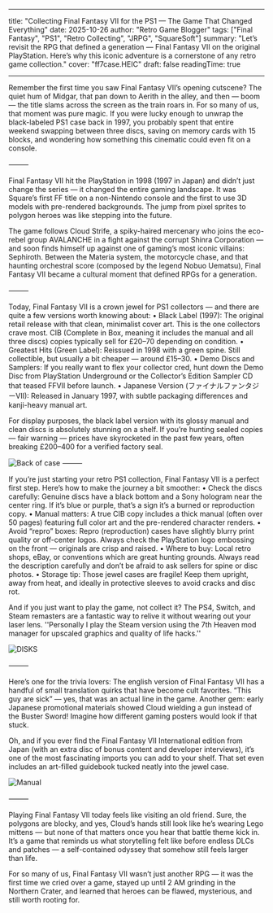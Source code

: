 
---
title: "Collecting Final Fantasy VII for the PS1 — The Game That Changed Everything"
date: 2025-10-26
author: "Retro Game Blogger"
tags: ["Final Fantasy", "PS1", "Retro Collecting", "JRPG", "SquareSoft"]
summary: "Let’s revisit the RPG that defined a generation — Final Fantasy VII on the original PlayStation. Here’s why this iconic adventure is a cornerstone of any retro game collection."
cover: "ff7case.HEIC"
draft: false
readingTime: true

---


Remember the first time you saw Final Fantasy VII’s opening cutscene? The quiet hum of Midgar, that pan down to Aerith in the alley, and then — boom — the title slams across the screen as the train roars in. For so many of us, that moment was pure magic. If you were lucky enough to unwrap the black-labeled PS1 case back in 1997, you probably spent that entire weekend swapping between three discs, saving on memory cards with 15 blocks, and wondering how something this cinematic could even fit on a console.

⸻


Final Fantasy VII hit the PlayStation in 1998 (1997 in Japan) and didn’t just change the series — it changed the entire gaming landscape. It was Square’s first FF title on a non-Nintendo console and the first to use 3D models with pre-rendered backgrounds. The jump from pixel sprites to polygon heroes was like stepping into the future.

The game follows Cloud Strife, a spiky-haired mercenary who joins the eco-rebel group AVALANCHE in a fight against the corrupt Shinra Corporation — and soon finds himself up against one of gaming’s most iconic villains: Sephiroth. Between the Materia system, the motorcycle chase, and that haunting orchestral score (composed by the legend Nobuo Uematsu), Final Fantasy VII became a cultural moment that defined RPGs for a generation.

⸻


Today, Final Fantasy VII is a crown jewel for PS1 collectors — and there are quite a few versions worth knowing about:
	•	Black Label (1997): The original retail release with that clean, minimalist cover art. This is the one collectors crave most. CIB (Complete in Box, meaning it includes the manual and all three discs) copies typically sell for £20–70 depending on condition.
	•	Greatest Hits (Green Label): Reissued in 1998 with a green spine. Still collectible, but usually a bit cheaper — around £15–30.
	•	Demo Discs and Samplers: If you really want to flex your collector cred, hunt down the Demo Disc from PlayStation Underground or the Collector’s Edition Sampler CD that teased FFVII before launch.
	•	Japanese Version (ファイナルファンタジーVII): Released in January 1997, with subtle packaging differences and kanji-heavy manual art.

For display purposes, the black label version with its glossy manual and clean discs is absolutely stunning on a shelf. If you’re hunting sealed copies — fair warning — prices have skyrocketed in the past few years, often breaking £200–400 for a verified factory seal.

![Back of case](ff7caseback.HEIC )
⸻



If you’re just starting your retro PS1 collection, Final Fantasy VII is a perfect first step. Here’s how to make the journey a bit smoother:
	•	Check the discs carefully: Genuine discs have a black bottom and a Sony hologram near the center ring. If it’s blue or purple, that’s a sign it’s a burned or reproduction copy.
	•	Manual matters: A true CIB copy includes a thick manual (often over 50 pages) featuring full color art and the pre-rendered character renders.
	•	Avoid “repro” boxes: Repro (reproduction) cases have slightly blurry print quality or off-center logos. Always check the PlayStation logo embossing on the front — originals are crisp and raised.
	•	Where to buy: Local retro shops, eBay, or conventions which are great hunting grounds. Always read the description carefully and don’t be afraid to ask sellers for spine or disc photos.
	•	Storage tip: Those jewel cases are fragile! Keep them upright, away from heat, and ideally in protective sleeves to avoid cracks and disc rot.

And if you just want to play the game, not collect it? The PS4, Switch, and Steam remasters are a fantastic way to relive it without wearing out your laser lens.
''Personally I play the Steam version using the 7th Heaven mod manager for upscaled graphics and quality of life hacks.'' 

![DISKS](ff7disks.HEIC)


⸻


Here’s one for the trivia lovers: The english version of Final Fantasy VII has a handful of small translation quirks that have become cult favorites. “This guy are sick” — yes, that was an actual line in the game. Another gem: early Japanese promotional materials showed Cloud wielding a gun instead of the Buster Sword! Imagine how different gaming posters would look if that stuck.

Oh, and if you ever find the Final Fantasy VII International edition from Japan (with an extra disc of bonus content and developer interviews), it’s one of the most fascinating imports you can add to your shelf. That set even includes an art-filled guidebook tucked neatly into the jewel case.

![Manual](ff7manual.HEIC)

⸻

Playing Final Fantasy VII today feels like visiting an old friend. Sure, the polygons are blocky, and yes, Cloud’s hands still look like he’s wearing Lego mittens — but none of that matters once you hear that battle theme kick in. It’s a game that reminds us what storytelling felt like before endless DLCs and patches — a self-contained odyssey that somehow still feels larger than life.

For so many of us, Final Fantasy VII wasn’t just another RPG — it was the first time we cried over a game, stayed up until 2 AM grinding in the Northern Crater, and learned that heroes can be flawed, mysterious, and still worth rooting for.

